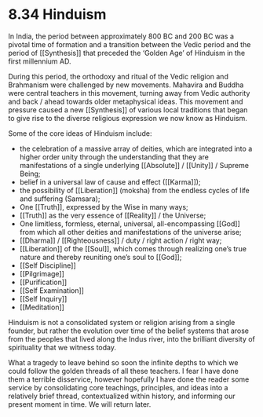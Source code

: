 # 8.34 Hinduism

In India, the period between approximately 800 BC and 200 BC was a pivotal time of formation and a transition between the Vedic period and the period of [[Synthesis]] that preceded the ‘Golden Age’ of Hinduism in the first millennium AD. 

During this period, the orthodoxy and ritual of the Vedic religion and Brahmanism were challenged by new movements. Mahavira and Buddha were central teachers in this movement, turning away from Vedic authority and back / ahead towards older metaphysical ideas. This movement and pressure caused a new [[Synthesis]] of various local traditions that began to give rise to the diverse religious expression we now know as Hinduism. 

Some of the core ideas of Hinduism include: 
- the celebration of a massive array of deities, which are integrated into a higher order unity through the understanding that they are manifestations of a single underlying [[Absolute]] / [[Unity]] / Supreme Being; 
- belief in a universal law of cause and effect ([[Karma]]); 
- the possibility of [[Liberation]] (moksha) from the endless cycles of life and suffering (Samsara); 
- One [[Truth]], expressed by the Wise in many ways; 
- [[Truth]] as the very essence of [[Reality]] / the Universe; 
- One limitless, formless, eternal, universal, all-encompassing [[God]] from which all other deities and manifestations of the universe arise; 
- [[Dharma]] / [[Righteousness]] / duty / right action / right way; 
- [[Liberation]] of the [[Soul]], which comes through realizing one’s true nature and thereby reuniting one’s soul to [[God]]; 
- [[Self Discipline]]
- [[Pilgrimage]] 
- [[Purification]] 
- [[Self Examination]] 
- [[Self Inquiry]] 
- [[Meditation]] 

Hinduism is not a consolidated system or religion arising from a single founder, but rather the evolution over time of the belief systems that arose from the peoples that lived along the Indus river, into the brilliant diversity of spirituality that we witness today. 

What a tragedy to leave behind so soon the infinite depths to which we could follow the golden threads of all these teachers. I fear I have done them a terrible disservice, however hopefully I have done the reader some service by consolidating core teachings, principles, and ideas into a relatively brief thread, contextualized within history, and informing our present moment in time. We will return later.
